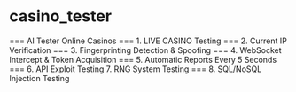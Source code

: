 # casino_tester
=== AI Tester Online Casinos 
=== 1. LIVE CASINO Testing 
=== 2. Current IP Verification 
=== 3. Fingerprinting Detection &amp; Spoofing 
=== 4. WebSocket Intercept &amp; Token Acquisition 
=== 5. Automatic Reports Every 5 Seconds 
=== 6. API Exploit Testing 7. RNG System Testing 
=== 8. SQL/NoSQL Injection Testing
